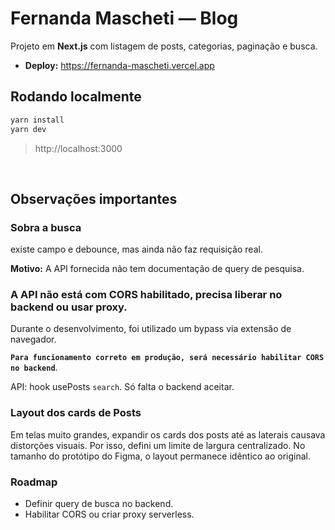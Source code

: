 # Fernanda Mascheti — Blog

Projeto em **Next.js** com listagem de posts, categorias, paginação e busca.

- **Deploy:** https://fernanda-mascheti.vercel.app

## Rodando localmente

```bash
yarn install
yarn dev
```

> http://localhost:3000

<br>

## Observações importantes

### Sobra a busca

existe campo e debounce, mas ainda não faz requisição real.

**Motivo:** A API fornecida não tem documentação de query de pesquisa.

### A API não está com CORS habilitado, precisa liberar no backend ou usar proxy.

Durante o desenvolvimento, foi utilizado um bypass via extensão de navegador.

**`Para funcionamento correto em produção, será necessário habilitar CORS no backend`**.

API: hook usePosts `search`. Só falta o backend aceitar.

### Layout dos cards de Posts

Em telas muito grandes, expandir os cards dos posts até as laterais causava distorções visuais. Por isso, defini um limite de largura centralizado. No tamanho do protótipo do Figma, o layout permanece idêntico ao original.

### Roadmap

- Definir query de busca no backend.
- Habilitar CORS ou criar proxy serverless.
